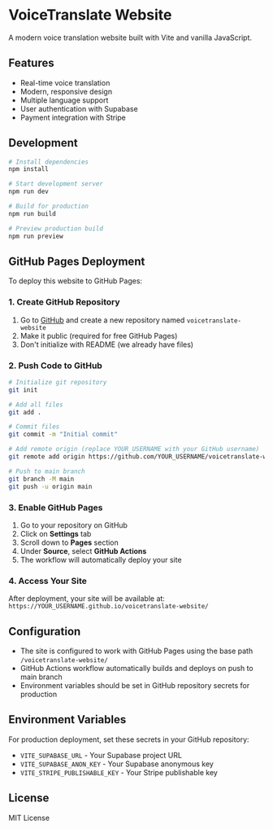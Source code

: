 # VoiceTranslate Website

A modern voice translation website built with Vite and vanilla JavaScript.

## Features

- Real-time voice translation
- Modern, responsive design
- Multiple language support
- User authentication with Supabase
- Payment integration with Stripe

## Development

```bash
# Install dependencies
npm install

# Start development server
npm run dev

# Build for production
npm run build

# Preview production build
npm run preview
```

## GitHub Pages Deployment

To deploy this website to GitHub Pages:

### 1. Create GitHub Repository

1. Go to [GitHub](https://github.com) and create a new repository named `voicetranslate-website`
2. Make it public (required for free GitHub Pages)
3. Don't initialize with README (we already have files)

### 2. Push Code to GitHub

```bash
# Initialize git repository
git init

# Add all files
git add .

# Commit files
git commit -m "Initial commit"

# Add remote origin (replace YOUR_USERNAME with your GitHub username)
git remote add origin https://github.com/YOUR_USERNAME/voicetranslate-website.git

# Push to main branch
git branch -M main
git push -u origin main
```

### 3. Enable GitHub Pages

1. Go to your repository on GitHub
2. Click on **Settings** tab
3. Scroll down to **Pages** section
4. Under **Source**, select **GitHub Actions**
5. The workflow will automatically deploy your site

### 4. Access Your Site

After deployment, your site will be available at:
`https://YOUR_USERNAME.github.io/voicetranslate-website/`

## Configuration

- The site is configured to work with GitHub Pages using the base path `/voicetranslate-website/`
- GitHub Actions workflow automatically builds and deploys on push to main branch
- Environment variables should be set in GitHub repository secrets for production

## Environment Variables

For production deployment, set these secrets in your GitHub repository:

- `VITE_SUPABASE_URL` - Your Supabase project URL
- `VITE_SUPABASE_ANON_KEY` - Your Supabase anonymous key
- `VITE_STRIPE_PUBLISHABLE_KEY` - Your Stripe publishable key

## License

MIT License